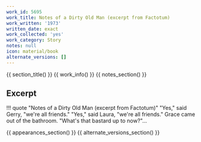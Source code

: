 ```yaml
---
work_id: 5695
work_title: Notes of a Dirty Old Man (excerpt from Factotum)
work_written: '1973'
written_date: exact
work_collected: 'yes'
work_category: Story
notes: null
icon: material/book
alternate_versions: []
---
```


{{ section_title() }}
{{ work_info() }}
{{ notes_section() }}
## Excerpt
!!! quote "Notes of a Dirty Old Man (excerpt from Factotum)"
    "Yes," said Gerry, "we're all friends."
    "Yes," said Laura, "we're all friends."
    Grace came out of the bathroom. "What's that bastard up to now?"...

{{ appearances_section() }}
{{ alternate_versions_section() }}